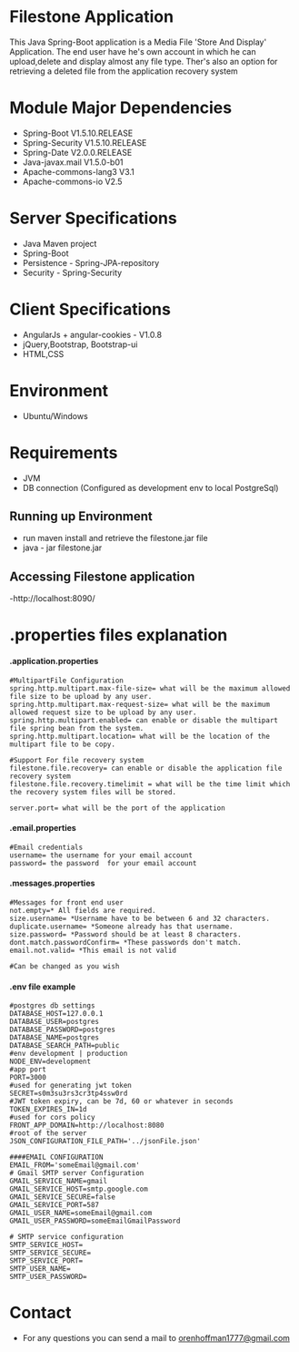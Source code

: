 # Filestone Application
This Java Spring-Boot application is a Media File 'Store And Display' Application.
The end user have he's own account in which he can upload,delete and display almost any file type.
Ther's also an option for retrieving a deleted file from the application recovery system 

# Module Major Dependencies
- Spring-Boot V1.5.10.RELEASE
- Spring-Security V1.5.10.RELEASE
- Spring-Date V2.0.0.RELEASE
- Java-javax.mail V1.5.0-b01
- Apache-commons-lang3 V3.1
- Apache-commons-io V2.5

# Server Specifications
- Java Maven project
- Spring-Boot
- Persistence - Spring-JPA-repository
- Security - Spring-Security


# Client Specifications
- AngularJs + angular-cookies - V1.0.8
- jQuery,Bootstrap, Bootstrap-ui
- HTML,CSS


# Environment
 - Ubuntu/Windows
 
# Requirements
- JVM
- DB connection (Configured as development env to local PostgreSql)



## Running up Environment
- run maven install and retrieve the filestone.jar file
- java - jar filestone.jar

## Accessing Filestone application
-http://localhost:8090/

# .properties files explanation

#### .application.properties
    
	#MultipartFile Configuration
	spring.http.multipart.max-file-size= what will be the maximum allowed file size to be upload by any user.
	spring.http.multipart.max-request-size= what will be the maximum allowed request size to be upload by any user.
	spring.http.multipart.enabled= can enable or disable the multipart file spring bean from the system.
	spring.http.multipart.location= what will be the location of the multipart file to be copy.
	
	#Support For file recovery system
	filestone.file.recovery= can enable or disable the application file recovery system
	filestone.file.recovery.timelimit = what will be the time limit which the recovery system files will be stored.	
	
	server.port= what will be the port of the application
	
	
#### .email.properties
    
	#Email credentials
	username= the username for your email account
	password= the password  for your email account	
	
#### .messages.properties
    
	#Messages for front end user
	not.empty=* All fields are required.
	size.username= *Username have to be between 6 and 32 characters.
	duplicate.username= *Someone already has that username.
	size.password= *Password should be at least 8 characters.
	dont.match.passwordConfirm= *These passwords don't match.
	email.not.valid= *This email is not valid
	
	#Can be changed as you wish	
	
	
#### .env file example
    #postgres db settings
    DATABASE_HOST=127.0.0.1
    DATABASE_USER=postgres
    DATABASE_PASSWORD=postgres
    DATABASE_NAME=postgres
    DATABASE_SEARCH_PATH=public
    #env development | production
    NODE_ENV=development
    #app port
    PORT=3000
    #used for generating jwt token
    SECRET=s0m3su3rs3cr3tp4ssw0rd
    #JWT token expiry, can be 7d, 60 or whatever in seconds
    TOKEN_EXPIRES_IN=1d
    #used for cors policy
    FRONT_APP_DOMAIN=http://localhost:8080
    #root of the server
    JSON_CONFIGURATION_FILE_PATH='../jsonFile.json'
    
    ####EMAIL CONFIGURATION
    EMAIL_FROM='someEmail@gmail.com'
    # Gmail SMTP server Configuration
    GMAIL_SERVICE_NAME=gmail
    GMAIL_SERVICE_HOST=smtp.google.com
    GMAIL_SERVICE_SECURE=false
    GMAIL_SERVICE_PORT=587
    GMAIL_USER_NAME=someEmail@gmail.com
    GMAIL_USER_PASSWORD=someEmailGmailPassword
    
    # SMTP service configuration
    SMTP_SERVICE_HOST=
    SMTP_SERVICE_SECURE=
    SMTP_SERVICE_PORT=
    SMTP_USER_NAME=
    SMTP_USER_PASSWORD=	
    


# Contact
- For any questions you can send a mail to orenhoffman1777@gmail.com
